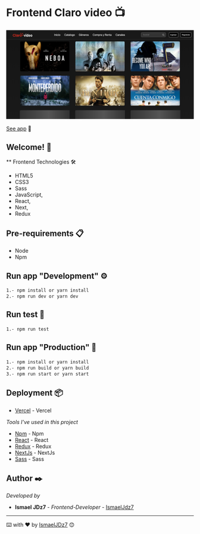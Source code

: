 # Frontend Claro video 📺

![screenshot](/public/img/clarovideo.png)

[See app](https://claro-video-tv.vercel.app/) 👀

## Welcome! 👋

\*\* Frontend Technologies 🛠

- HTML5
- CSS3
- Sass
- JavaScript,
- React,
- Next,
- Redux

## Pre-requirements 📋

- Node
- Npm

## Run app "Development" ⚙️

```
1.- npm install or yarn install
2.- npm run dev or yarn dev
```

## Run test 🧪

```
1.- npm run test
```

## Run app "Production" 🚀

```
1.- npm install or yarn install
2.- npm run build or yarn build
3.- npm run start or yarn start
```

## Deployment 📦

- [Vercel](https://vercel.com/) - Vercel

_Tools I've used in this project_

- [Npm](https://www.npmjs.com/) - Npm
- [React](https://es.reactjs.org/) - React
- [Redux](https://es.redux.js.org/) - Redux
- [NextJs](https://nextjs.org/) - NextJs
- [Sass](https://sass-lang.com/) - Sass

## Author ✒️

_Developed by_

- **Ismael JDz7** - _Frontend-Developer_ - [IsmaelJdz7](https://github.com/IsmaelJDz)

---

⌨️ with ❤️ by [IsmaelJDz7](https://github.com/IsmaelJDz) 😊